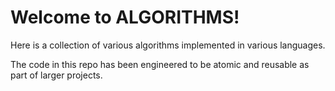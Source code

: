 # Welcome to ALGORITHMS!

Here is a collection of various algorithms implemented in various languages. 

The code in this repo has been engineered to be atomic and reusable as part of larger projects.
